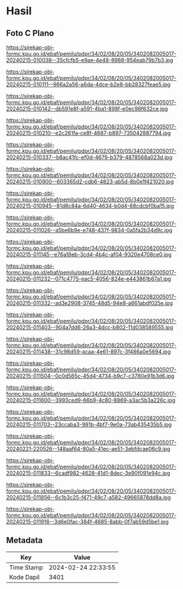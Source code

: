 # Hasil

## Foto C Plano

https://sirekap-obj-formc.kpu.go.id/ebaf/pemilu/pdpr/34/02/08/20/05/3402082005017-20240215-010038--35cfcfb5-e9ae-4e48-8988-954eab79b7b3.jpg

https://sirekap-obj-formc.kpu.go.id/ebaf/pemilu/pdpr/34/02/08/20/05/3402082005017-20240215-010111--966a2a56-a6da-4dce-b2e8-bb28327feae5.jpg

https://sirekap-obj-formc.kpu.go.id/ebaf/pemilu/pdpr/34/02/08/20/05/3402082005017-20240215-010142--db591e8f-a591-4ba1-898f-e0ec98f632ce.jpg

https://sirekap-obj-formc.kpu.go.id/ebaf/pemilu/pdpr/34/02/08/20/05/3402082005017-20240215-010210--e2c261fa-ce8f-4687-b897-735042887794.jpg

https://sirekap-obj-formc.kpu.go.id/ebaf/pemilu/pdpr/34/02/08/20/05/3402082005017-20240215-010337--b8ac41fc-ef0d-4679-b379-4878568a023d.jpg

https://sirekap-obj-formc.kpu.go.id/ebaf/pemilu/pdpr/34/02/08/20/05/3402082005017-20240215-010900--603365d2-cdb6-4823-ab5d-8b0e1f421020.jpg

https://sirekap-obj-formc.kpu.go.id/ebaf/pemilu/pdpr/34/02/08/20/05/3402082005017-20240215-010945--81d8c84a-6d40-4634-b0d4-68cdcbf0ba15.jpg

https://sirekap-obj-formc.kpu.go.id/ebaf/pemilu/pdpr/34/02/08/20/05/3402082005017-20240215-011026--a5be6b9e-e748-437f-9834-0a5fa2b34d9c.jpg

https://sirekap-obj-formc.kpu.go.id/ebaf/pemilu/pdpr/34/02/08/20/05/3402082005017-20240215-011145--e76a18eb-3cd4-4b4c-af04-9320e4708ce0.jpg

https://sirekap-obj-formc.kpu.go.id/ebaf/pemilu/pdpr/34/02/08/20/05/3402082005017-20240215-011232--071c4775-eac5-4056-824e-e443861b67a1.jpg

https://sirekap-obj-formc.kpu.go.id/ebaf/pemilu/pdpr/34/02/08/20/05/3402082005017-20240215-011332--ad3e2908-3745-48d5-94e8-a661abdf025e.jpg

https://sirekap-obj-formc.kpu.go.id/ebaf/pemilu/pdpr/34/02/08/20/05/3402082005017-20240215-011403--904a7dd6-26a3-4dcc-b802-11d038589555.jpg

https://sirekap-obj-formc.kpu.go.id/ebaf/pemilu/pdpr/34/02/08/20/05/3402082005017-20240215-011438--31c98d59-acaa-4e61-897c-3f486a0e5694.jpg

https://sirekap-obj-formc.kpu.go.id/ebaf/pemilu/pdpr/34/02/08/20/05/3402082005017-20240215-011504--0c0d565c-45d4-4734-b9c7-c3780e91b3d6.jpg

https://sirekap-obj-formc.kpu.go.id/ebaf/pemilu/pdpr/34/02/08/20/05/3402082005017-20240215-011600--3993ced9-66b9-4c80-8869-a3ac5b3a226c.jpg

https://sirekap-obj-formc.kpu.go.id/ebaf/pemilu/pdpr/34/02/08/20/05/3402082005017-20240215-011703--23ccaba3-991b-4bf7-9e0a-73ab435435b5.jpg

https://sirekap-obj-formc.kpu.go.id/ebaf/pemilu/pdpr/34/02/08/20/05/3402082005017-20240221-220526--148aaf64-80a5-41ec-ae51-3ebfdcae06c9.jpg

https://sirekap-obj-formc.kpu.go.id/ebaf/pemilu/pdpr/34/02/08/20/05/3402082005017-20240215-011833--6cadf982-4628-41d1-8dec-3e90f091e94c.jpg

https://sirekap-obj-formc.kpu.go.id/ebaf/pemilu/pdpr/34/02/08/20/05/3402082005017-20240215-011856--6c1b3c25-f471-49c7-a582-49665878dd8a.jpg

https://sirekap-obj-formc.kpu.go.id/ebaf/pemilu/pdpr/34/02/08/20/05/3402082005017-20240215-011916--3d6e0fac-384f-4685-8abb-0f7ab59d5be1.jpg


## Metadata

| Key        | Value               |
| ---------- | ------------------- |
| Time Stamp | 2024-02-24 22:33:55 |
| Kode Dapil | 3401                |



